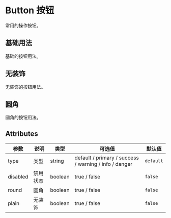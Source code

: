 # Button 按钮

常用的操作按钮。

## 基础用法

基础的按钮用法。

<demo src="../../components/base/button/button.vue" desc="按钮基本用法，可以使用`type`控制按钮样式" ></demo>


## 无装饰

无装饰的按钮用法。

<demo src="../../components/base/button/button-plain.vue" desc="使用`plain`控制" ></demo>

## 圆角

圆角的按钮用法。

<demo src="../../components/base/button/button-round.vue" desc="使用`round`控制" ></demo>


## Attributes

| 参数     | 说明     | 类型    | 可选值                                                | 默认值    |
| -------- | -------- | ------- | ----------------------------------------------------- | --------- |
| type     | 类型     | string  | default / primary / success / warning / info / danger | `default` |
| disabled | 禁用状态 | boolean | true / false                                          | `false`   |
| round    | 圆角     | boolean | true / false                                          | `false`   |
| plain    | 无装饰   | boolean | true / false                                          | `false`   |
